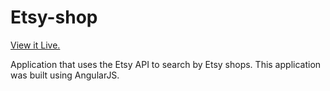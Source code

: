 # Etsy-shop
<a href="http://etsyshop.herokuapp.com/">View it Live.</a>


Application that uses the Etsy API to search by Etsy shops. This application was built using AngularJS. 
